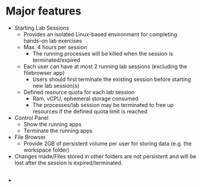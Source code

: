 # Major features

* Starting Lab Sessions
  * Provides an isolated Linux-based environment for completing hands-on lab exercises
  * Max. 4 hours per session
    * The running processes will be killed when the session is terminated/expired
  * Each user can have at most 2 running lab sessions \(excluding the filebrowser  app\)
    * Users should first terminate the existing session before starting new lab session\(s\)
  * Defined resource quota for each lab session 
    * Ram, vCPU, ephemeral storage consumed
    * The processes/lab session may be terminated to free up resources if the defined quota limit is reached 
* Control Panel
  * Show the running apps
  * Terminate the running apps
* File Browser
  * Provide 2GB of persistent volume per user for storing data \(e.g. the workspace folder\)
* Changes made/Files stored in other folders are not persistent and will be lost after the session is expired/terminated.

## 

* 
